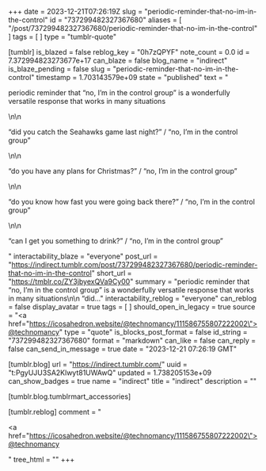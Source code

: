 +++
date = 2023-12-21T07:26:19Z
slug = "periodic-reminder-that-no-im-in-the-control"
id = "737299482327367680"
aliases = [ "/post/737299482327367680/periodic-reminder-that-no-im-in-the-control" ]
tags = [ ]
type = "tumblr-quote"

[tumblr]
is_blazed = false
reblog_key = "0h7zQPYF"
note_count = 0.0
id = 7.372994823273677e+17
can_blaze = false
blog_name = "indirect"
is_blaze_pending = false
slug = "periodic-reminder-that-no-im-in-the-control"
timestamp = 1.703143579e+09
state = "published"
text = "<p>periodic reminder that &ldquo;no, I&rsquo;m in the control group&rdquo; is a wonderfully versatile response that works in many situations</p>\n\n<p>&ldquo;did you catch the Seahawks game last night?&rdquo; / &ldquo;no, I&rsquo;m in the control group&rdquo;</p>\n\n<p>&ldquo;do you have any plans for Christmas?&rdquo; / &ldquo;no, I&rsquo;m in the control group&rdquo;</p>\n\n<p>&ldquo;do you know how fast you were going back there?&rdquo; / &ldquo;no, I&rsquo;m in the control group&rdquo;</p>\n\n<p>&ldquo;can I get you something to drink?&rdquo; / &ldquo;no, I&rsquo;m in the control group&rdquo;</p>"
interactability_blaze = "everyone"
post_url = "https://indirect.tumblr.com/post/737299482327367680/periodic-reminder-that-no-im-in-the-control"
short_url = "https://tmblr.co/ZY3jbyexQVa9Cy00"
summary = "periodic reminder that “no, I’m in the control group” is a wonderfully versatile response that works in many situations\n\n “did..."
interactability_reblog = "everyone"
can_reblog = false
display_avatar = true
tags = [ ]
should_open_in_legacy = true
source = "<a href=\"https://icosahedron.website/@technomancy/111586755807222002\">@technomancy</a>"
type = "quote"
is_blocks_post_format = false
id_string = "737299482327367680"
format = "markdown"
can_like = false
can_reply = false
can_send_in_message = true
date = "2023-12-21 07:26:19 GMT"

[tumblr.blog]
url = "https://indirect.tumblr.com/"
uuid = "t:PgyUJU3SA2Klwyt81UWAwQ"
updated = 1.738205153e+09
can_show_badges = true
name = "indirect"
title = "indirect"
description = ""

[tumblr.blog.tumblrmart_accessories]

[tumblr.reblog]
comment = "<p><a href=\"https://icosahedron.website/@technomancy/111586755807222002\">@technomancy</a></p>"
tree_html = ""
+++
